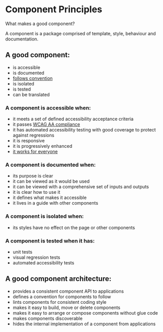 # Component Principles

What makes a good component?

A component is a package comprised of template, style, behaviour and documentation.

## A good component:

* is accessible
* is documented
* [follows convention](convention.md)
* is isolated
* is tested
* can be translated

### A component is accessible when:

* it meets a set of defined accessibility acceptance criteria
* it passes [WCAG AA compliance](https://www.w3.org/WAI/WCAG20/quickref/)
* it has automated accessibility testing with good coverage to protect against regressions
* it is responsive
* it is progressively enhanced
* [it works for everyone](https://www.gov.uk/design-principles#sixth)

### A component is documented when:

* its purpose is clear
* it can be viewed as it would be used
* it can be viewed with a comprehensive set of inputs and outputs
* it is clear how to use it
* it defines what makes it accessible
* it lives in a guide with other components

### A component is isolated when:

* its styles have no effect on the page or other components

### A component is tested when it has:

* unit tests
* visual regression tests
* automated accessibility tests

## A good component architecture:

* provides a consistent component API to applications
* defines a convention for components to follow
* lints components for consistent coding style
* makes it easy to build, move or delete components
* makes it easy to arrange or compose components without glue code
* makes components discoverable
* hides the internal implementation of a component from applications
